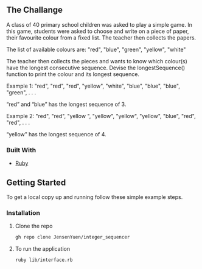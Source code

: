 ## The Challange

A class of 40 primary school children was asked to play a simple game.
In this game, students were asked to choose and write on a piece of paper, their favourite colour from a fixed list.
The teacher then collects the papers.

The list of available colours are:
"red", "blue", "green", "yellow", "white"

The teacher then collects the pieces and wants to know which colour(s) have the longest consecutive sequence.
Devise the longestSequence() function to print the colour and its longest sequence.

Example 1:
"red", "red", "red", "yellow", "white", "blue", "blue", "blue", "green", . . .

“red” and “blue” has the longest sequence of 3.

Example 2:
"red", "red", "yellow ", "yellow", "yellow", "yellow", "blue", "red", "red", . . .

“yellow” has the longest sequence of 4.


### Built With

* [Ruby](https://www.ruby-lang.org/en/)

## Getting Started

To get a local copy up and running follow these simple example steps.

### Installation

1. Clone the repo
   ```sh
   gh repo clone JensenYuen/integer_sequencer
   ```
2. To run the application
   ```sh
   ruby lib/interface.rb
   ```
